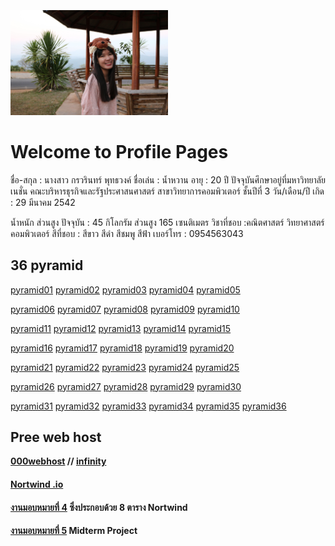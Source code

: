 <html>
<meta name="viewport" content="width=device-width, initial-scale=1">
<link rel="stylesheet" href="https://www.w3schools.com/w3css/4/w3.css">
<body>
    <div class="w3-container">
        <br /> <br /> <br /> 
  <img src="IMG_6102.JPG" class="w3-round-xxlarge" w3-center style="width:50%">
</div>
</body>
</html>


# Welcome to Profile Pages

ชื่อ-สกุล : นางสาว กรวรินทร์ พุทธวงค์
ชื่อเล่น : น้ำหวาน
อายุ : 20 ปี
ปัจจุบันศึกษาอยู่ที่มหาวิทยาลัยเนชั่น
คณะบริหารธุรกิจและรัฐประศาสนศาสตร์
สาขาวิทยาการคอมพิวเตอร์ ชั้นปีที่ 3
วัน/เดือน/ปี เกิด : 29 มีนาคม 2542

น้ำหนัก ส่วนสูง ปัจจุบัน : 45 กิโลกรัม ส่วนสูง 165 เซนติเมตร
วิชาที่ชอบ :คณิตศาสตร์ วิทยาศาสตร์ คอมพิวเตอร์
สีที่ชอบ : สีขาว สีดำ สีชมพู สีฟ้า
เบอร์โทร : 0954563043

## 36 pyramid
<a href="https://github.com/Kronwarin/php_pyramid2/blob/master/namwarn_01.php" class="button">pyramid01</a>
<a href="https://github.com/Kronwarin/php_pyramid2/blob/master/namwarn_02.php" class="button">pyramid02</a>
<a href="https://github.com/Kronwarin/php_pyramid2/blob/master/namwarn_03.php" class="button">pyramid03</a>
<a href="https://github.com/Kronwarin/php_pyramid2/blob/master/namwarn_04.php" class="button">pyramid04</a>
<a href="https://github.com/Kronwarin/php_pyramid2/blob/master/namwarn_05.php" class="button">pyramid05</a>

<a href="https://github.com/Kronwarin/php_pyramid2/blob/master/namwarn_06.php" class="button">pyramid06</a>
<a href="https://github.com/Kronwarin/php_pyramid2/blob/master/namwarn_07.php" class="button">pyramid07</a>
<a href="https://github.com/Kronwarin/php_pyramid2/blob/master/namwarn_08.php" class="button">pyramid08</a>
<a href="https://github.com/Kronwarin/php_pyramid2/blob/master/namwarn_09.php" class="button">pyramid09</a>
<a href="https://github.com/Kronwarin/php_pyramid2/blob/master/namwarn_10.php" class="button">pyramid10</a>

<a href="https://github.com/Kronwarin/php_pyramid2/blob/master/namwarn_11.php" class="button">pyramid11</a>
<a href="https://github.com/Kronwarin/php_pyramid2/blob/master/namwarn_12.php" class="button">pyramid12</a>
<a href="https://github.com/Kronwarin/php_pyramid2/blob/master/namwarn_13.php" class="button">pyramid13</a>
<a href="https://github.com/Kronwarin/php_pyramid2/blob/master/namwarn_14.php" class="button">pyramid14</a>
<a href="https://github.com/Kronwarin/php_pyramid2/blob/master/namwarn_15.php" class="button">pyramid15</a>

<a href="https://github.com/Kronwarin/php_pyramid2/blob/master/namwarn_16.php" class="button">pyramid16</a>
<a href="https://github.com/Kronwarin/php_pyramid2/blob/master/namwarn_17.php" class="button">pyramid17</a>
<a href="https://github.com/Kronwarin/php_pyramid2/blob/master/namwarn_18.php" class="button">pyramid18</a>
<a href="https://github.com/Kronwarin/php_pyramid2/blob/master/namwarn_19.php" class="button">pyramid19</a>
<a href="https://github.com/Kronwarin/php_pyramid2/blob/master/namwarn_20.php" class="button">pyramid20</a>

<a href="https://github.com/Kronwarin/php_pyramid2/blob/master/namwarn_21.php" class="button">pyramid21</a>
<a href="https://github.com/Kronwarin/php_pyramid2/blob/master/namwarn_22.php" class="button">pyramid22</a>
<a href="https://github.com/Kronwarin/php_pyramid2/blob/master/namwarn_23.php" class="button">pyramid23</a>
<a href="https://github.com/Kronwarin/php_pyramid2/blob/master/namwarn_24.php" class="button">pyramid24</a>
<a href="https://github.com/Kronwarin/php_pyramid2/blob/master/namwarn_25.php" class="button">pyramid25</a>

<a href="https://github.com/Kronwarin/php_pyramid2/blob/master/namwarn_26.php" class="button">pyramid26</a>
<a href="https://github.com/Kronwarin/php_pyramid2/blob/master/namwarn_27.php" class="button">pyramid27</a>
<a href="https://github.com/Kronwarin/php_pyramid2/blob/master/namwarn_28.php" class="button">pyramid28</a>
<a href="https://github.com/Kronwarin/php_pyramid2/blob/master/namwarn_29.php" class="button">pyramid29</a>
<a href="https://github.com/Kronwarin/php_pyramid2/blob/master/namwarn_30.php" class="button">pyramid30</a>

<a href="https://github.com/Kronwarin/php_pyramid2/blob/master/namwarn_31.php" class="button">pyramid31</a>
<a href="https://github.com/Kronwarin/php_pyramid2/blob/master/namwarn_32.php" class="button">pyramid32</a>
<a href="https://github.com/Kronwarin/php_pyramid2/blob/master/namwarn_33.php" class="button">pyramid33</a>
<a href="https://github.com/Kronwarin/php_pyramid2/blob/master/namwarn_34.php" class="button">pyramid34</a>
<a href="https://github.com/Kronwarin/php_pyramid2/blob/master/namwarn_35.php" class="button">pyramid35</a>
<a href="https://github.com/Kronwarin/php_pyramid2/blob/master/namwarn_36.php" class="button">pyramid36</a>


## Pree web host 
<b>[000webhost](https://misbegot-rescue.000webhostapp.com/) // [infinity](kronwawarn29.epizy.com/)


#### [Nortwind .io](https://github.com/Kronwarin/db_NorthWind/blob/master/db_northwind.sql) 


#### [งานมอบหมายที่ 4](https://github.com/Kronwarin/NorthWind) ซึ่งประกอบด้วย 8 ตาราง Nortwind


#### [งานมอบหมายที่ 5](https://github.com/Kronwarin/CPSC331_621/blob/master/Midterm_project.pdf) Midterm Project   
